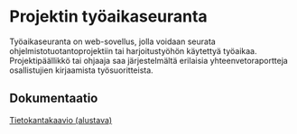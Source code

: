 # Projektin työaikaseuranta

Työaikaseuranta on web-sovellus, jolla voidaan seurata ohjelmistotuotantoprojektiin tai harjoitustyöhön käytettyä työaikaa. Projektipäällikkö tai ohjaaja saa järjestelmältä erilaisia yhteenvetoraportteja osallistujien kirjaamista työsuoritteista.


## Dokumentaatio

[Tietokantakaavio (alustava)](https://github.com/isopoju/tyoaikaseuranta/blob/master/dokumentaatio/tietokantakaavio.png)
